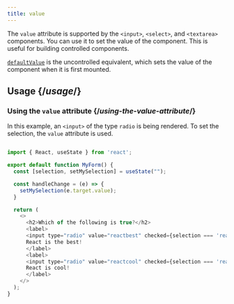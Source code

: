 ```yaml
---
title: value
---
```


<Intro>

The `value` attribute is supported by the `<input>`, `<select>`, and `<textarea>` components. You can use it to set the value of the component. This is useful for building controlled components.

[`defaultValue`](/apis/react-dom/attributes/defaultValue) is the uncontrolled equivalent, which sets the value of the component when it is first mounted.

</Intro>

<InlineToc />

## Usage {/*usage*/}

### Using the `value` attribute {/*using-the-value-attribute*/}

In this example, an `<input>` of the type `radio` is being rendered. To set the selection, the `value` attribute is used.

<Sandpack>

``` js App.js

import { React, useState } from 'react';

export default function MyForm() {
  const [selection, setMySelection] = useState("");

  const handleChange = (e) => {
    setMySelection(e.target.value);
  }

  return (
    <>
      <h2>Which of the following is true?</h2>
      <label>
      <input type="radio" value="reactbest" checked={selection === 'reactbest'} onChange={handleChange} />
      React is the best!
      </label>
      <label>
      <input type="radio" value="reactcool" checked={selection === 'reactcool'} onChange={handleChange} />
      React is cool!
      </label>
    </>
  );
}

```
</Sandpack>
